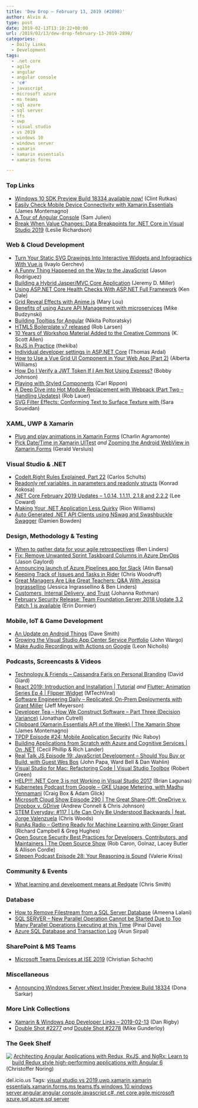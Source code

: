 ```yaml
---
title: 'Dew Drop – February 13, 2019 (#2898)'
author: Alvin A.
type: post
date: 2019-02-13T13:10:22+00:00
url: /2019/02/13/dew-drop-february-13-2019-2898/
categories:
  - Daily Links
  - Development
tags:
  - .net core
  - agile
  - angular
  - angular console
  - 'c#'
  - javascript
  - microsoft azure
  - ms teams
  - sql azure
  - sql server
  - tfs
  - uwp
  - visual studio
  - vs 2019
  - windows 10
  - windows server
  - xamarin
  - xamarin essentials
  - xamarin forms

---
```

### <a name="top"></a>Top Links

  * <a href="https://blogs.windows.com/buildingapps/2019/02/12/windows-10-sdk-preview-build-18334-available-now/?WT.mc_id=DX_MVP4025064" target="_blank">Windows 10 SDK Preview Build 18334 available now!</a> (Clint Rutkas)
  * <a href="https://blog.xamarin.com/easily-check-mobile-device-connectivity-with-xamarin-essentials/" target="_blank">Easily Check Mobile Device Connectivity with Xamarin.Essentials</a> (James Montemagno)
  * <a href="https://auth0.com/blog/how-to-use-angular-console/" target="_blank">A Tour of Angular Console</a> (Sam Julien)
  * <a href="https://blogs.msdn.microsoft.com/visualstudio/2019/02/12/break-when-value-changes-data-breakpoints-for-net-core-in-visual-studio-2019/" target="_blank">Break When Value Changes: Data Breakpoints for .NET Core in Visual Studio 2019</a> (Leslie Richardson)



### <a name="web"></a>Web & Cloud Development

  * <a href="https://code.tutsplus.com/tutorials/turn-your-static-svg-drawings-into-interactive-widgets-and-infographics-with-vuejs--cms-32728" target="_blank">Turn Your Static SVG Drawings Into Interactive Widgets and Infographics With Vue.js</a> (Ivaylo Gerchev)
  * <a href="https://css-tricks.com/a-funny-thing-happened-on-the-way-to-the-javascript/" target="_blank">A Funny Thing Happened on the Way to the JavaScript</a> (Jason Rodriguez)
  * <a href="https://jeremydmiller.com/2019/02/12/building-a-hybrid-jasper-mvc-core-application/" target="_blank">Building a Hybrid Jasper/MVC Core Application</a> (Jeremy D. Miller)
  * <a href="https://rimdev.io/using-aspnet-core-health-checks-with-aspnet-full-framework/" target="_blank">Using ASP.NET Core Health Checks With ASP.NET Full Framework</a> (Ken Dale)
  * <a href="http://feedproxy.google.com/~r/tympanus/~3/mt89gLtbwOo/" target="_blank">Grid Reveal Effects with Anime.js</a> (Mary Lou)
  * <a href="https://azure.microsoft.com/blog/benefits-of-using-azure-api-management-with-microservices/" target="_blank">Benefits of using Azure API Management with microservices</a> (Mike Budzynski)
  * <a href="https://blog.angularindepth.com/building-tooltips-for-angular-3cdaac16d138?source=rss----e5ed704095b---4" target="_blank">Building Tooltips for Angular</a> (Nikita Poltoratsky)
  * <a href="http://feedproxy.google.com/~r/HtmlCssJavascript/~3/2-pyEWnpzQA/" target="_blank">HTML5 Boilerplate v7 released</a> (Rob Larsen)
  * <a href="http://odetocode.com/blogs/scott/archive/2019/02/12/10-years-of-workshop-material-added-to-the-creative-commons.aspx" target="_blank">10 Years of Workshop Material Added to the Creative Commons</a> (K. Scott Allen)
  * <a href="https://blog.angularindepth.com/rxjs-in-practice-86cc133b7d42?source=rss----e5ed704095b---4" target="_blank">RxJS in Practice</a> (thekiba)
  * <a href="https://blog.elmah.io/individual-developer-settings-in-asp-net-core/" target="_blank">Individual developer settings in ASP.NET Core</a> (Thomas Ardal)
  * <a href="https://www.telerik.com/blogs/how-to-use-a-vue-grid-ui-component-in-your-web-app-part-2" target="_blank">How to Use a Vue Grid UI Component in Your Web App (Part 2)</a> (Alberta Williams)
  * <a href="http://feedproxy.google.com/~r/IAmNotMyself/~3/cH-U4TKpU1A/" target="_blank">How Do I Verify a JWT Token If I Am Not Using Express?</a> (Bobby Johnson)
  * <a href="https://www.carlrippon.com/playing-with-styled-components/" target="_blank">Playing with Styled Components</a> (Carl Rippon)
  * <a href="https://www.nativescript.org/blog/deep-dive-into-hot-module-replacement-with-webpack-part-two-handling-updates" target="_blank">A Deep Dive into Hot Module Replacement with Webpack (Part Two &#8211; Handling Updates)</a> (Rob Lauer)
  * <a href="http://feedproxy.google.com/~r/tympanus/~3/Y4bYyA4e2OY/" target="_blank">SVG Filter Effects: Conforming Text to Surface Texture with </a>(Sara Soueidan)



### <a name="silverlight"></a>XAML, UWP & Xamarin

  * <a href="https://xamgirl.com/plug-and-play-animations-in-xamarin-forms/" target="_blank">Plug and play animations in Xamarin Forms</a> (Charlin Agramonte)
  * <a href="https://blog.verslu.is/xamarin/uitest/pick-date-time-xamarin-uitest/" target="_blank">Pick Date/Time in Xamarin UITest</a> _and_ <a href="https://blog.verslu.is/xamarin/xamarin-forms-xamarin/zooming-android-webview-xamarin-forms/" target="_blank">Zooming the Android WebView in Xamarin.Forms</a> (Gerald Versluis)



### <a name="dotnet"></a>Visual Studio & .NET

  * <a href="http://feedproxy.google.com/~r/SubMain/~3/F9ljuQ6GW0c/" target="_blank">CodeIt.Right Rules Explained, Part 22</a> (Carlos Schults)
  * <a href="http://tooslowexception.com/readonly-ref-variables-in-parameters-and-readonly-structs/" target="_blank">Readonly ref variables, in parameters and readonly structs</a> (Konrad Kokosa)
  * <a href="https://blogs.msdn.microsoft.com/dotnet/2019/02/12/net-core-february-2019/" target="_blank">.NET Core February 2019 Updates – 1.0.14, 1.1.11, 2.1.8 and 2.2.2</a> (Lee Coward)
  * <a href="http://rion.io/2019/02/10/making-your-net-application-less-quirky/" target="_blank">Making Your .NET Application Less Quirky</a> (Rion Williams)
  * <a href="https://damienbod.com/2019/02/13/auto-generated-net-api-clients-using-nswag-and-swashbuckle-swagger/" target="_blank">Auto Generated .NET API Clients using NSwag and Swashbuckle Swagger</a> (Damien Bowden)



### <a name="design"></a>Design, Methodology & Testing

  * <a href="https://www.benlinders.com/2019/when-gather-data-agile-retrospectives/" target="_blank">When to gather data for your agile retrospectives</a> (Ben Linders)
  * <a href="https://www.jasongaylord.com/blog/fix-remove-unwanted-sprint-taskboard-columns-in-azure-devops" target="_blank">Fix: Remove Unwanted Sprint Taskboard Columns in Azure DevOps</a> (Jason Gaylord)
  * <a href="https://blogs.msdn.microsoft.com/devops/2019/02/12/announcing-launch-of-azure-pipelines-app-for-slack/" target="_blank">Announcing launch of Azure Pipelines app for Slack</a> (Atin Bansal)
  * <a href="https://blog.jetbrains.com/dotnet/2019/02/12/keeping-track-issues-tasks-rider/" target="_blank">Keeping Track of Issues and Tasks in Rider</a> (Chris Woodruff)
  * <a href="https://www.infoq.com/articles/great-managers-great-teachers?utm_campaign=infoq_content&utm_source=infoq&utm_medium=feed&utm_term=global" target="_blank">Great Managers Are Like Great Teachers: Q&A With Jessica Ingrassellino</a> (Jessica Ingrassellino & Ben Linders)
  * <a href="http://feedproxy.google.com/~r/ManagingProductDevelopment/~3/ksQUmDuyoAE/" target="_blank">Customers, Internal Delivery, and Trust</a> (Johanna Rothman)
  * <a href="https://blogs.msdn.microsoft.com/devops/2019/02/12/february-security-release-team-foundation-server-2018-update-3-2-patch-1-is-available/" target="_blank">February Security Release: Team Foundation Server 2018 Update 3.2 Patch 1 is available</a> (Erin Dormier)



### <a name="mobile"></a>Mobile, IoT & Game Development

  * <a href="http://feedproxy.google.com/~r/blogspot/hsDu/~3/5RifRqkFZEo/an-update-on-android-things.html" target="_blank">An Update on Android Things</a> (Dave Smith)
  * <a href="https://blogs.msdn.microsoft.com/vsappcenter/growing-the-visual-studio-app-center-service-portfolio/" target="_blank">Growing the Visual Studio App Center Service Portfolio</a> (John Wargo)
  * <a href="https://medium.com/google-developers/make-audio-recordings-with-actions-on-google-3094158c2a2d?source=rss----2e5ce7f173a5---4" target="_blank">Make Audio Recordings with Actions on Google</a> (Leon Nicholls)



### <a name="podcasts"></a>Podcasts, Screencasts & Videos

  * <a href="http://DavidGiard.com/2019/02/11/CassandraFarisOnPersonalBranding.aspx" target="_blank">Technology & Friends &#8211; Cassandra Faris on Personal Branding</a> (David Giard)
  * <a href="http://www.youtube.com/watch?v=gBzsT9_PqaM" target="_blank">React 2019: Introduction and Installation | Tutorial</a> _and_ <a href="http://www.youtube.com/watch?v=R7sOcdIeMKQ" target="_blank">Flutter: Animation Series Ep 4 | Flipper Widget</a> (MTechViral)
  * <a href="https://softwareengineeringdaily.com/2019/02/13/replicated-on-prem-deployments-with-grant-miller/" target="_blank">Software Engineering Daily &#8211; Replicated: On-Prem Deployments with Grant Miller</a> (Jeff Meyerson)
  * <a href="http://developertea.simplecast.fm/a140e955" target="_blank">Developer Tea &#8211; How We Construct Software &#8211; Part Three (Decision Variance)</a> (Jonathan Cutrell)
  * <a href="https://channel9.msdn.com/Shows/XamarinShow/Clipboard-XamarinEssentials-API-of-the-Week?WT.mc_id=DX_MVP4025064" target="_blank">Clipboard (Xamarin.Essentials API of the Week) | The Xamarin Show</a> (James Montemagno)
  * <a href="https://www.thepolyglotdeveloper.com/2019/02/tpdp-e24-mobile-application-security/" target="_blank">TPDP Episode #24: Mobile Application Security</a> (Nic Raboy)
  * <a href="https://channel9.msdn.com/Shows/On-NET/Building-applications-from-scratch-with-Azure-and-Cognitive-Services?WT.mc_id=DX_MVP4025064" target="_blank">Building Applications from Scratch with Azure and Cognitive Services | On .NET</a> (Cecil Phillip & Rich Lander)
  * <a href="http://www.realtalkjs.com/c5c08afe" target="_blank">Real Talk JS Episode 19: JavaScript Development &#8211; Should You Buy or Build, with Guest Wes Bos</a> (John Papa, Ward Bell & Dan Wahlin)
  * <a href="https://channel9.msdn.com/Shows/Visual-Studio-Toolbox/Visual-Studio-for-Mac-Refactoring-Code?WT.mc_id=DX_MVP4025064" target="_blank">Visual Studio for Mac: Refactoring Code | Visual Studio Toolbox</a> (Robert Green)
  * <a href="http://brianlagunas.com/help-net-core-3-is-not-working-in-visual-studio-2017/" target="_blank">HELP!!! .NET Core 3 is not Working in Visual Studio 2017</a> (Brian Lagunas)
  * <a href="https://kubernetespodcast.com/episode/040-gke-usage-metering/" target="_blank">Kubernetes Podcast from Google &#8211; GKE Usage Metering, with Madhu Yennamani</a> (Craig Box & Adam Glick)
  * <a href="http://feeds.microsoftcloudshow.com/~r/microsoftcloudshowepisodes/~3/IVP2FNRNhrw/290-the-great-share-off-onedrive-v-dropbox-v-gdrive" target="_blank">Microsoft Cloud Show Episode 290 | The Great Share-Off: OneDrive v. Dropbox v. GDrive</a> (Andrew Connell & Chris Johnson)
  * <a href="https://remarkablechatter.com/stem-everyday-117-life-can-only-be-understood-backwards-feat-jorge-valenzuela/" target="_blank">STEM Everyday: #117 | Life Can Only Be Understood Backwards | feat. Jorge Valenzuela</a> (Chris Woods)
  * <a href="http://feedproxy.google.com/~r/RunaAsRadioWma/~3/0WyG53leu_M/default.aspx" target="_blank">RunAs Radio &#8211; Getting Ready for Machine Learning with Ginger Grant</a> (Richard Campbell & Greg Hughes)
  * <a href="https://channel9.msdn.com/Shows/The-Open-Source-Show/Open-Source-Security-Best-Practices-for-Developers-Contributors-and-Maintainers?WT.mc_id=DX_MVP4025064" target="_blank">Open Source Security Best Practices for Developers, Contributors, and Maintainers | The Open Source Show</a> (Rob Caron, Golnaz, Lacey Butler & Allison Cordle)
  * <a href="https://www.sitepen.com/blog/episode-28-your-reasoning-is-sound/" target="_blank">Sitepen Podcast Episode 28: Your Reasoning is Sound</a> (Valerie Kriss)



### <a name="events"></a>Community & Events

  * <a href="https://www.red-gate.com/blog/what-learning-and-development-means-at-redgate" target="_blank">What learning and development means at Redgate</a> (Chris Smith)



### <a name="sql"></a>Database

  * <a href="http://feedproxy.google.com/~r/MSSQLTips-LatestSqlServerTips/~3/JnQuveWnM-I/" target="_blank">How to Remove Filestream from a SQL Server Database</a> (Ameena Lalani)
  * <a href="https://blog.sqlauthority.com/2019/02/13/sql-server-new-parallel-operation-cannot-be-started-due-to-too-many-parallel-operations-executing-at-this-time/" target="_blank">SQL SERVER – New Parallel Operation Cannot be Started Due to Too Many Parallel Operations Executing at this Time</a> (Pinal Dave)
  * <a href="https://blobeater.blog/2019/02/13/azure-sql-database-and-transaction-log-2/" target="_blank">Azure SQL Database and Transaction Log</a> (Arun Sirpal)



### <a name="sp"></a>SharePoint & MS Teams

  * <a href="https://techcommunity.microsoft.com/t5/Microsoft-Teams-Blog/Microsoft-Teams-Devices-at-ISE-2019/ba-p/335279" target="_blank">Microsoft Teams Devices at ISE 2019</a> (Christian Schacht)



### <a name="misc"></a>Miscellaneous

  * <a href="https://blogs.windows.com/windowsexperience/2019/02/12/announcing-windows-server-vnext-insider-preview-build-18334/?WT.mc_id=DX_MVP4025064" target="_blank">Announcing Windows Server vNext Insider Preview Build 18334</a> (Dona Sarkar)



### <a name="links"></a>More Link Collections

  * <a href="https://links.danrigby.com/2019/02/app-developer-links-2019-02-13/" target="_blank">Xamarin & Windows App Developer Links &#8211; 2019-02-13</a> (Dan Rigby)
  * <a href="https://afreshcup.com/home/2019/02/12/double-shot-2277.html" target="_blank">Double Shot #2277</a> _and_ <a href="https://afreshcup.com/home/2019/02/13/double-shot-2278.html" target="_blank">Double Shot #2278</a> (Mike Gunderloy)



### <a name="shelf"></a>The Geek Shelf

<img data-recalc-dims="1" decoding="async" align="left" style="margin: 0px 0px 10px; border: 0px currentcolor; border-image: none; float: left; display: inline; background-image: none;" src="https://i0.wp.com/images-na.ssl-images-amazon.com/images/I/51Q43cZdBmL._AC_US218_.jpg?w=660&#038;ssl=1" border="0" /> &nbsp;<a href="https://www.amazon.com/Architecting-Angular-Applications-Redux-RxJS/dp/1787122409/amavin-20" target="_blank">Architecting Angular Applications with Redux, RxJS, and NgRx: Learn to build Redux style high-performing applications with Angular 6</a> (Christoffer Noring)









<div class="wlWriterEditableSmartContent" id="scid:77ECF5F8-D252-44F5-B4EB-D463C5396A79:ed4d0399-5ffa-4605-8da2-0a5b04444a03" style="margin: 0px; padding: 0px; float: none; display: inline;">
  del.icio.us Tags: <a href="http://del.icio.us/popular/visual+studio" rel="tag">visual studio</a>,<a href="http://del.icio.us/popular/vs+2019" rel="tag">vs 2019</a>,<a href="http://del.icio.us/popular/uwp" rel="tag">uwp</a>,<a href="http://del.icio.us/popular/xamarin" rel="tag">xamarin</a>,<a href="http://del.icio.us/popular/xamarin+essentials" rel="tag">xamarin essentials</a>,<a href="http://del.icio.us/popular/xamarin.forms" rel="tag">xamarin.forms</a>,<a href="http://del.icio.us/popular/ms+teams" rel="tag">ms teams</a>,<a href="http://del.icio.us/popular/tfs" rel="tag">tfs</a>,<a href="http://del.icio.us/popular/windows+10" rel="tag">windows 10</a>,<a href="http://del.icio.us/popular/windows+server" rel="tag">windows server</a>,<a href="http://del.icio.us/popular/angular" rel="tag">angular</a>,<a href="http://del.icio.us/popular/angular+console" rel="tag">angular console</a>,<a href="http://del.icio.us/popular/javascript" rel="tag">javascript</a>,<a href="http://del.icio.us/popular/c%23" rel="tag">c#</a>,<a href="http://del.icio.us/popular/.net+core" rel="tag">.net core</a>,<a href="http://del.icio.us/popular/agile" rel="tag">agile</a>,<a href="http://del.icio.us/popular/microsoft+azure" rel="tag">microsoft azure</a>,<a href="http://del.icio.us/popular/sql+azure" rel="tag">sql azure</a>,<a href="http://del.icio.us/popular/sql+server" rel="tag">sql server</a>
</div>